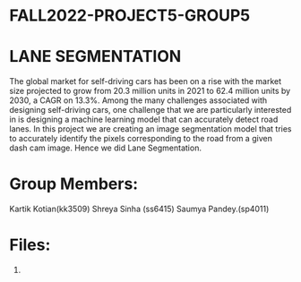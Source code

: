 # FALL2022-PROJECT5-GROUP5
# LANE SEGMENTATION 


The global market for self-driving cars has been on a rise with the market size projected to grow from 20.3 million units in 2021 to 62.4 million units by 2030, a CAGR on 13.3%. Among the many challenges associated with designing self-driving cars, one challenge that we are particularly interested in is designing a machine learning model that can accurately detect road lanes. In this project we are creating an image segmentation model that tries to accurately identify the pixels corresponding to the road from a given dash cam image. Hence we did Lane Segmentation. 


# Group Members:
Kartik Kotian(kk3509)
Shreya Sinha (ss6415)
Saumya Pandey.(sp4011)

# Files:
1. 




